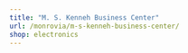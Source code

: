 ```yaml
---
title: "M. S. Kenneh Business Center"
url: /monrovia/m-s-kenneh-business-center/
shop: electronics
---
```

